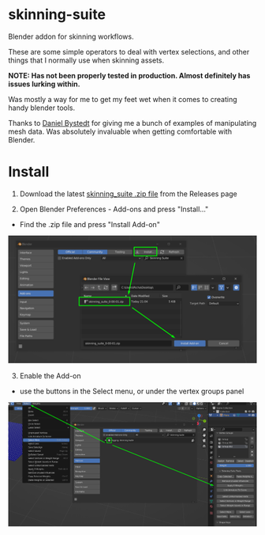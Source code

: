 # skinning-suite
Blender addon for skinning workflows.

These are some simple operators to deal with vertex selections, and other things that I normally use when skinning assets.

**NOTE: Has not been properly tested in production. Almost definitely has issues lurking within.**

Was mostly a way for me to get my feet wet when it comes to creating handy blender tools.

Thanks to [Daniel Bystedt](https://twitter.com/3dbystedt) for giving me a bunch of examples of manipulating mesh data. Was absolutely invaluable when getting comfortable with Blender.

# Install

1. Download the latest [skinning_suite .zip file](https://github.com/rBrenick/skinning-suite/releases/download/0.00.01/skinning_suite_0-00-01.zip) from the Releases page

2. Open Blender Preferences - Add-ons and press "Install..."
- Find the .zip file and press "Install Add-on"

![blender prefs](docs/install_step_1.png)

3. Enable the Add-on
- use the buttons in the Select menu, or under the vertex groups panel

![blender ui](docs/install_step_2.png)

